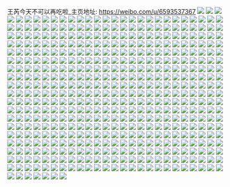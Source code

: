 王芮今天不可以再吃啦_主页地址: https://weibo.com/u/6593537367 
![](https://wx4.sinaimg.cn/mw2000/007cdOgTly1h9eo4fqprpj30u0141jyc.jpg) 
![](https://wx4.sinaimg.cn/mw2000/007cdOgTly1h9eo4fdhf2j30u0141gs9.jpg) 
![](https://wx4.sinaimg.cn/mw2000/007cdOgTly1h9eo4g6pb9j30u0141jy9.jpg) 
![](https://wx4.sinaimg.cn/mw2000/007cdOgTly1h8l5c6vmp2j311p1e9wnx.jpg) 
![](https://wx4.sinaimg.cn/mw2000/007cdOgTly1h8l5c6bcjbj311p1e9495.jpg) 
![](https://wx4.sinaimg.cn/mw2000/007cdOgTly1h8d2y4ibhcj327o27n1kx.jpg) 
![](https://wx4.sinaimg.cn/mw2000/007cdOgTly1h7r3wmhq78j31o0280b29.jpg) 
![](https://wx4.sinaimg.cn/mw2000/007cdOgTly1h7fha4ah91j30u01400yx.jpg) 
![](https://wx4.sinaimg.cn/mw2000/007cdOgTly1h7c6ba9z2lj30u014077e.jpg) 
![](https://wx4.sinaimg.cn/mw2000/007cdOgTly1h7br1sdf7yj30jw0jwgn2.jpg) 
![](https://wx4.sinaimg.cn/mw2000/007cdOgTly1h6y9pk1fojj31s02dcqup.jpg) 
![](https://wx4.sinaimg.cn/mw2000/007cdOgTly1h6y9prao5nj32bc334u0x.jpg) 
![](https://wx4.sinaimg.cn/mw2000/007cdOgTly1h6j0j4c2l7j30u013zdli.jpg) 
![](https://wx4.sinaimg.cn/mw2000/007cdOgTly1h6j0j4mqmzj30u013zq8q.jpg) 
![](https://wx4.sinaimg.cn/mw2000/007cdOgTly1h6gvikej30j32bc334juv.jpg) 
![](https://wx4.sinaimg.cn/mw2000/007cdOgTly1h6fmnx484bj30u00u0dk3.jpg) 
![](https://wx4.sinaimg.cn/mw2000/007cdOgTly1h6bkdcvr5ej30qo0nk3z1.jpg) 
![](https://wx4.sinaimg.cn/mw2000/007cdOgTly1h67mxqz143j30u0140tng.jpg) 
![](https://wx4.sinaimg.cn/mw2000/007cdOgTly1h5uv8uf5agj30u0140gpo.jpg) 
![](https://wx4.sinaimg.cn/mw2000/007cdOgTly1h5qd65urx2j30u0140106.jpg) 
![](https://wx4.sinaimg.cn/mw2000/007cdOgTly1h5hqzpefv5j30u0140wkj.jpg) 
![](https://wx4.sinaimg.cn/mw2000/007cdOgTly1h5hqzq9jhej31400u0gp1.jpg) 
![](https://wx4.sinaimg.cn/mw2000/007cdOgTly1h5fb93gm76j30u014atgp.jpg) 
![](https://wx4.sinaimg.cn/mw2000/007cdOgTly1h5f8yt4nooj30u0140dji.jpg) 
![](https://wx4.sinaimg.cn/mw2000/007cdOgTly1h5d9v6apmcj30u01eqwka.jpg) 
![](https://wx4.sinaimg.cn/mw2000/007cdOgTly1h5d9v0uyu0j30u0140af3.jpg) 
![](https://wx4.sinaimg.cn/mw2000/007cdOgTly1h5d9v2lb4zj30u0140q7h.jpg) 
![](https://wx4.sinaimg.cn/mw2000/007cdOgTly1h56lh5z87kj30u01i4qmr.jpg) 
![](https://wx4.sinaimg.cn/mw2000/007cdOgTly1h56lhzoycxj31400u0k7b.jpg) 
![](https://wx4.sinaimg.cn/mw2000/007cdOgTly1h56lhtnk8mj30u0140n72.jpg) 
![](https://wx4.sinaimg.cn/mw2000/007cdOgTly1h56lhvz4obj30u0140gv1.jpg) 
![](https://wx4.sinaimg.cn/mw2000/007cdOgTly1h56lhqe9t4j30u01imngy.jpg) 
![](https://wx4.sinaimg.cn/mw2000/007cdOgTly1h56li0r9zkj31400u0aj5.jpg) 
![](https://wx4.sinaimg.cn/mw2000/007cdOgTly1h56li1nnpzj30u014046v.jpg) 
![](https://wx4.sinaimg.cn/mw2000/007cdOgTly1h56li4si7gj30u0140gw2.jpg) 
![](https://wx4.sinaimg.cn/mw2000/007cdOgTly1h56li3vc72j31400u0n7i.jpg) 
![](https://wx4.sinaimg.cn/mw2000/007cdOgTly1h56li2rd9dj30u0140tg9.jpg) 
![](https://wx4.sinaimg.cn/mw2000/007cdOgTly1h56li5ih11j31400u0h02.jpg) 
![](https://wx4.sinaimg.cn/mw2000/007cdOgTly1h56li6prznj31400u014i.jpg) 
![](https://wx4.sinaimg.cn/mw2000/007cdOgTly1h56li7jm39j31400u0k1f.jpg) 
![](https://wx4.sinaimg.cn/mw2000/007cdOgTly1h56li8aa7yj31400u0133.jpg) 
![](https://wx4.sinaimg.cn/mw2000/007cdOgTly1h56li8u2owj31400u0tek.jpg) 
![](https://wx4.sinaimg.cn/mw2000/007cdOgTly1h53pf0zwaaj30u014043u.jpg) 
![](https://wx4.sinaimg.cn/mw2000/007cdOgTly1h53pf2butnj30u01407cb.jpg) 
![](https://wx4.sinaimg.cn/mw2000/007cdOgTly1h50od8zrh2j30u01hc7dx.jpg) 
![](https://wx4.sinaimg.cn/mw2000/007cdOgTly1h4y0094ilsj30u013zwh4.jpg) 
![](https://wx4.sinaimg.cn/mw2000/007cdOgTly1h4txy6liwjj30u0190q7e.jpg) 
![](https://wx4.sinaimg.cn/mw2000/007cdOgTly1h4r66ba5o0j30u0140415.jpg) 
![](https://wx4.sinaimg.cn/mw2000/007cdOgTly1h4qc6urbzcj30u0141ada.jpg) 
![](https://wx4.sinaimg.cn/mw2000/007cdOgTly1h4h7et6qrgj30j60ibdi1.jpg) 
![](https://wx4.sinaimg.cn/mw2000/007cdOgTly1h46bx1hq4cj31400u07by.jpg) 
![](https://wx4.sinaimg.cn/mw2000/007cdOgTly1h40qyd7xxwj30u013etyw.jpg) 
![](https://wx4.sinaimg.cn/mw2000/007cdOgTly1h3szpiw9prj30u0140ds3.jpg) 
![](https://wx4.sinaimg.cn/mw2000/007cdOgTly1h3szpkzev6j30rs0xd43g.jpg) 
![](https://wx4.sinaimg.cn/mw2000/007cdOgTly1h3szpki5u5j30u0140dre.jpg) 
![](https://wx4.sinaimg.cn/mw2000/007cdOgTly1h3saxh77m3j30u01t019r.jpg) 
![](https://wx4.sinaimg.cn/mw2000/007cdOgTly1h3qjubfs9mj30u0140afo.jpg) 
![](https://wx4.sinaimg.cn/mw2000/007cdOgTly1h3kzb65zk9j30tz140gty.jpg) 
![](https://wx4.sinaimg.cn/mw2000/007cdOgTly1h3kzb6gdmgj30u0140437.jpg) 
![](https://wx4.sinaimg.cn/mw2000/007cdOgTly1h3jhah8elfj30u0140wly.jpg) 
![](https://wx4.sinaimg.cn/mw2000/007cdOgTly1h3jhdhhsjaj30u0140dmm.jpg) 
![](https://wx4.sinaimg.cn/mw2000/007cdOgTly1h3iha6cfwzj32bc334qv6.jpg) 
![](https://wx4.sinaimg.cn/mw2000/007cdOgTly1h3iha7mgt0j32bc334hdu.jpg) 
![](https://wx4.sinaimg.cn/mw2000/007cdOgTly1h3g1gz7srgj30u00u012w.jpg) 
![](https://wx4.sinaimg.cn/mw2000/007cdOgTly1h3dmzq3drlj30u0140wht.jpg) 
![](https://wx4.sinaimg.cn/mw2000/007cdOgTly1h3852qmdd7j31s02dckjm.jpg) 
![](https://wx4.sinaimg.cn/mw2000/007cdOgTly1h3852uqe1wj31xu2dcnpg.jpg) 
![](https://wx4.sinaimg.cn/mw2000/007cdOgTly1h36utbwi2zj30ov266apn.jpg) 
![](https://wx4.sinaimg.cn/mw2000/007cdOgTly1h2z3cgkq6lj30pt0h1tb9.jpg) 
![](https://wx4.sinaimg.cn/mw2000/007cdOgTly1h2t07rh7dcj31400u0wos.jpg) 
![](https://wx4.sinaimg.cn/mw2000/007cdOgTly1h2p8khe5qqj30u00umdjp.jpg) 
![](https://wx4.sinaimg.cn/mw2000/007cdOgTly1h2ncany13qj30u0140jz6.jpg) 
![](https://wx4.sinaimg.cn/mw2000/007cdOgTly1h2kwa661dbj33342bchdu.jpg) 
![](https://wx4.sinaimg.cn/mw2000/007cdOgTly1h2jpjh14vvj30u0140td9.jpg) 
![](https://wx4.sinaimg.cn/mw2000/007cdOgTly1h2i1xt7g4mj30u0140n1v.jpg) 
![](https://wx4.sinaimg.cn/mw2000/007cdOgTly1h2erws2ofqj30px0c6dhh.jpg) 
![](https://wx4.sinaimg.cn/mw2000/007cdOgTly1h2cw0g5zqoj30u0140ae7.jpg) 
![](https://wx4.sinaimg.cn/mw2000/007cdOgTly1h2cw0hfxb9j32bc334npd.jpg) 
![](https://wx4.sinaimg.cn/mw2000/007cdOgTly1h2b3h4t35wj30u014048j.jpg) 
![](https://wx4.sinaimg.cn/mw2000/007cdOgTly1h2ahn6p2jcj31hc1z4e81.jpg) 
![](https://wx4.sinaimg.cn/mw2000/007cdOgTly1h2ahn75i31j30u0140dkw.jpg) 
![](https://wx4.sinaimg.cn/mw2000/007cdOgTly1h2ahnlzifcj30u014043q.jpg) 
![](https://wx4.sinaimg.cn/mw2000/007cdOgTly1h296zc8va9j32bc3341ky.jpg) 
![](https://wx4.sinaimg.cn/mw2000/007cdOgTly1h289wjz2zuj30u013zahv.jpg) 
![](https://wx4.sinaimg.cn/mw2000/007cdOgTly1h236t35f21j30u0140jys.jpg) 
![](https://wx4.sinaimg.cn/mw2000/007cdOgTly1h236t3mr6jj30u0140dna.jpg) 
![](https://wx4.sinaimg.cn/mw2000/007cdOgTly1h218lvih5fj30u0140784.jpg) 
![](https://wx4.sinaimg.cn/mw2000/007cdOgTly1h1z1znmfkpj316o1kw7wh.jpg) 
![](https://wx4.sinaimg.cn/mw2000/007cdOgTly1h1yvhqeurcj31400u0tdx.jpg) 
![](https://wx4.sinaimg.cn/mw2000/007cdOgTly1h1yvhrbok7j31400u0wj5.jpg) 
![](https://wx4.sinaimg.cn/mw2000/007cdOgTly1h1wtd3lqfwj30rk0s1wrg.jpg) 
![](https://wx4.sinaimg.cn/mw2000/007cdOgTly1h1wks7i7ytj33342bce83.jpg) 
![](https://wx4.sinaimg.cn/mw2000/007cdOgTly1h1ve9oz6fxj30u01hadmy.jpg) 
![](https://wx4.sinaimg.cn/mw2000/007cdOgTly1h1u97uu3asj30u01t0k0i.jpg) 
![](https://wx4.sinaimg.cn/mw2000/007cdOgTly1h1u97uf3lbj30u01t0wnz.jpg) 
![](https://wx4.sinaimg.cn/mw2000/007cdOgTly1h1qihln5sdj30u01dbq5z.jpg) 
![](https://wx4.sinaimg.cn/mw2000/007cdOgTly1h1psizqregj30u0140wi8.jpg) 
![](https://wx4.sinaimg.cn/mw2000/007cdOgTly1h1dkuzgr3sj30u0140mzg.jpg) 
![](https://wx4.sinaimg.cn/mw2000/007cdOgTly1h1ag7vajmvj31430u0dmw.jpg) 
![](https://wx4.sinaimg.cn/mw2000/007cdOgTly1h18xdusy42j31400u0wjd.jpg) 
![](https://wx4.sinaimg.cn/mw2000/007cdOgTly1h18xdzptkjj30u0140gsg.jpg) 
![](https://wx4.sinaimg.cn/mw2000/007cdOgTly1h181cut1iuj30u0140779.jpg) 
![](https://wx4.sinaimg.cn/mw2000/007cdOgTly1h15wqdhuryj30u0140dpi.jpg) 
![](https://wx4.sinaimg.cn/mw2000/007cdOgTly1h15wqisa47j30u0140aks.jpg) 
![](https://wx4.sinaimg.cn/mw2000/007cdOgTly1h0v296trjdj30u0140gr4.jpg) 
![](https://wx4.sinaimg.cn/mw2000/007cdOgTly1h0rl45cfynj30u0140n53.jpg) 
![](https://wx4.sinaimg.cn/mw2000/007cdOgTly1h0rl56zx2qj30u0140jyr.jpg) 
![](https://wx4.sinaimg.cn/mw2000/007cdOgTly1h0prxppv8ij32bc334e82.jpg) 
![](https://wx4.sinaimg.cn/mw2000/007cdOgTly1h0opbgxfb4j33342bcb2a.jpg) 
![](https://wx4.sinaimg.cn/mw2000/007cdOgTly1h0opced4lmj30u0140dk9.jpg) 
![](https://wx4.sinaimg.cn/mw2000/007cdOgTly1h0nrmowz9ej32bc3347wj.jpg) 
![](https://wx4.sinaimg.cn/mw2000/007cdOgTly1h0nrmrhjhxj33342bc4qr.jpg) 
![](https://wx4.sinaimg.cn/mw2000/007cdOgTly1h0ndw35we0j30u0140gqr.jpg) 
![](https://wx4.sinaimg.cn/mw2000/007cdOgTly1h0kni4ntx9j30u0140q55.jpg) 
![](https://wx4.sinaimg.cn/mw2000/007cdOgTly1h0k9xqd939j30u00u0dgi.jpg) 
![](https://wx4.sinaimg.cn/mw2000/007cdOgTly1h0k9xqyl2hj30u00u0t9d.jpg) 
![](https://wx4.sinaimg.cn/mw2000/007cdOgTly1h0k9xr7kl3j30u00u0dge.jpg) 
![](https://wx4.sinaimg.cn/mw2000/007cdOgTly1h0k5bmie9jj30u01t0tfb.jpg) 
![](https://wx4.sinaimg.cn/mw2000/007cdOgTly1h0izfj5thjj31hc1z44qp.jpg) 
![](https://wx4.sinaimg.cn/mw2000/007cdOgTly1h0izflerc0j31hc1z41kx.jpg) 
![](https://wx4.sinaimg.cn/mw2000/007cdOgTly1h0izfoooylj32bc3344qs.jpg) 
![](https://wx4.sinaimg.cn/mw2000/007cdOgTly1h0gp2ogmrtj30j60j6gnu.jpg) 
![](https://wx4.sinaimg.cn/mw2000/007cdOgTly1h0745127r9j31400u0dk0.jpg) 
![](https://wx4.sinaimg.cn/mw2000/007cdOgTly1h05a5n2gqbj30rs0j075x.jpg) 
![](https://wx4.sinaimg.cn/mw2000/007cdOgTly1h00zwtqutrj30u01t0n58.jpg) 
![](https://wx4.sinaimg.cn/mw2000/007cdOgTly1gzzv4gjai8j30u01t0x0p.jpg) 
![](https://wx4.sinaimg.cn/mw2000/007cdOgTly1gzz8qw8z92j32bc334hdv.jpg) 
![](https://wx4.sinaimg.cn/mw2000/007cdOgTly1gzxiu0l1xnj32bc0maq8i.jpg) 
![](https://wx4.sinaimg.cn/mw2000/007cdOgTly1gzr590me01j30u00t476v.jpg) 
![](https://wx4.sinaimg.cn/mw2000/007cdOgTly1gzr590x8p4j30td0tdac2.jpg) 
![](https://wx4.sinaimg.cn/mw2000/007cdOgTly1gzpg0b3kjtj30u013yjuk.jpg) 
![](https://wx4.sinaimg.cn/mw2000/007cdOgTly1gzoshoqv0oj31400u0jvy.jpg) 
![](https://wx4.sinaimg.cn/mw2000/007cdOgTly1gzoshpcreej31400u0456.jpg) 
![](https://wx4.sinaimg.cn/mw2000/007cdOgTly1gzoa0sf89jj30u0140dq6.jpg) 
![](https://wx4.sinaimg.cn/mw2000/007cdOgTly1gznobi956sj32bc334npe.jpg) 
![](https://wx4.sinaimg.cn/mw2000/007cdOgTly1gzmp8fi594j30gc0gcq44.jpg) 
![](https://wx4.sinaimg.cn/mw2000/007cdOgTly1gzj255po76j30u0140whs.jpg) 
![](https://wx4.sinaimg.cn/mw2000/007cdOgTly1gzj2563ox8j30u0140q62.jpg) 
![](https://wx4.sinaimg.cn/mw2000/007cdOgTly1gzj2573r9gj32bc334kjm.jpg) 
![](https://wx4.sinaimg.cn/mw2000/007cdOgTly1gzj25869n8j32bc334kjm.jpg) 
![](https://wx4.sinaimg.cn/mw2000/007cdOgTly1gzcut10j04j30u0140ade.jpg) 
![](https://wx4.sinaimg.cn/mw2000/007cdOgTly1gyz6nv98edj30u00u0grn.jpg) 
![](https://wx4.sinaimg.cn/mw2000/007cdOgTly1gyupbdvzrrj30u0140q5w.jpg) 
![](https://wx4.sinaimg.cn/mw2000/007cdOgTly1gyupbeio89j30u0140q6b.jpg) 
![](https://wx4.sinaimg.cn/mw2000/007cdOgTly1gyupbf0m4ej30u0140goi.jpg) 
![](https://wx4.sinaimg.cn/mw2000/007cdOgTly1gytowl013ej30u00u0mxj.jpg) 
![](https://wx4.sinaimg.cn/mw2000/007cdOgTly1gyskn1nah1j30u0140dr4.jpg) 
![](https://wx4.sinaimg.cn/mw2000/007cdOgTly1gy9ft6azrlj30u01400yz.jpg) 
![](https://wx4.sinaimg.cn/mw2000/007cdOgTly1gy7n1srq0hj30u0140jxg.jpg) 
![](https://wx4.sinaimg.cn/mw2000/007cdOgTly1gy472ci7g3j30u0140dky.jpg) 
![](https://wx4.sinaimg.cn/mw2000/007cdOgTly1gy472ddr7bj30u01407cw.jpg) 
![](https://wx4.sinaimg.cn/mw2000/007cdOgTly1gxw529owr5j30u04llgxh.jpg) 
![](https://wx4.sinaimg.cn/mw2000/007cdOgTly1gxvsnkej8pj30u0140dkk.jpg) 
![](https://wx4.sinaimg.cn/mw2000/007cdOgTly1gxuxprfuxpj32bc334b2b.jpg) 
![](https://wx4.sinaimg.cn/mw2000/007cdOgTly1gxqiwjm0tyj30dw0dwwgq.jpg) 
![](https://wx4.sinaimg.cn/mw2000/007cdOgTly1gxqiwjtbo7j30dw0dwq36.jpg) 
![](https://wx4.sinaimg.cn/mw2000/007cdOgTly1gxqiwk0hbij30er0dw74g.jpg) 
![](https://wx4.sinaimg.cn/mw2000/007cdOgTly1gxqiwk7hpyj30u00q2tak.jpg) 
![](https://wx4.sinaimg.cn/mw2000/007cdOgTly1gxqiwkip9yj308w08waa2.jpg) 
![](https://wx4.sinaimg.cn/mw2000/007cdOgTly1gxptceik4fj32bc334u0y.jpg) 
![](https://wx4.sinaimg.cn/mw2000/007cdOgTly1gxptcg2ps0j32bc334b2b.jpg) 
![](https://wx4.sinaimg.cn/mw2000/007cdOgTly1gxkcywx9kfj30u0112tc6.jpg) 
![](https://wx4.sinaimg.cn/mw2000/007cdOgTly1gxfk4tgpkkj30b40b4aau.jpg) 
![](https://wx4.sinaimg.cn/mw2000/007cdOgTly1gxfk4tty08j30b40b4t93.jpg) 
![](https://wx4.sinaimg.cn/mw2000/007cdOgTly1gxab9ibahdj32bc3367wh.jpg) 
![](https://wx4.sinaimg.cn/mw2000/007cdOgTly1gx6th1atvmj31vu32o1ky.jpg) 
![](https://wx4.sinaimg.cn/mw2000/007cdOgTly1gwxg42cuxpj30u0140jur.jpg) 
![](https://wx4.sinaimg.cn/mw2000/007cdOgTly1gwurmxlhv8j30u01400vd.jpg) 
![](https://wx4.sinaimg.cn/mw2000/007cdOgTly1gwurmyibruj32bc334hdu.jpg) 
![](https://wx4.sinaimg.cn/mw2000/007cdOgTly1gwstbfi7kuj30u0140789.jpg) 
![](https://wx4.sinaimg.cn/mw2000/007cdOgTly1gwpchtggvvj32bc334qv8.jpg) 
![](https://wx4.sinaimg.cn/mw2000/007cdOgTly1gwobs5on7fj30u0140dio.jpg) 
![](https://wx4.sinaimg.cn/mw2000/007cdOgTly1gwm18qpbz7j32bc1mib29.jpg) 
![](https://wx4.sinaimg.cn/mw2000/007cdOgTly1gwm18sgth0j32bc334npe.jpg) 
![](https://wx4.sinaimg.cn/mw2000/007cdOgTly1gwkman76y8j30u014042p.jpg) 
![](https://wx4.sinaimg.cn/mw2000/007cdOgTly1gwe31bp3zqj30qo0wawhu.jpg) 
![](https://wx4.sinaimg.cn/mw2000/007cdOgTly1gwdg4yzwj0j30u01t0tj8.jpg) 
![](https://wx4.sinaimg.cn/mw2000/007cdOgTly1gwbnby1n5ej30u00xo7ap.jpg) 
![](https://wx4.sinaimg.cn/mw2000/007cdOgTly1gw9z82trlvj30u01zoaer.jpg) 
![](https://wx4.sinaimg.cn/mw2000/007cdOgTly1gw80kfkveej32b42b4b29.jpg) 
![](https://wx4.sinaimg.cn/mw2000/007cdOgTly1gw80kgfl46j32eo2eo4qp.jpg) 
![](https://wx4.sinaimg.cn/mw2000/007cdOgTly1gw5d9p9gfuj30u01400wu.jpg) 
![](https://wx4.sinaimg.cn/mw2000/007cdOgTly1gw5d9qi7t4j32bc334qv6.jpg) 
![](https://wx4.sinaimg.cn/mw2000/007cdOgTly1gvt0vgwngqj30j60j6t8y.jpg) 
![](https://wx4.sinaimg.cn/mw2000/007cdOgTly1gvpo2bhjljj30u00u0q3q.jpg) 
![](https://wx4.sinaimg.cn/mw2000/007cdOgTly1gvpo2boecpj60jg0jgq3p02.jpg) 
![](https://wx4.sinaimg.cn/mw2000/007cdOgTly1gvpo8c978yj60dw0dwwem02.jpg) 
![](https://wx4.sinaimg.cn/mw2000/007cdOgTly1gvpo8ckpnxj60dw0dwdfy02.jpg) 
![](https://wx4.sinaimg.cn/mw2000/007cdOgTly1gvpo8cxla6j60jg0jgq3r02.jpg) 
![](https://wx4.sinaimg.cn/mw2000/007cdOgTly1gvn9fgtbttj61w02iotxg02.jpg) 
![](https://wx4.sinaimg.cn/mw2000/007cdOgTly1gvn9fh8az0j61w02ioqn502.jpg) 
![](https://wx4.sinaimg.cn/mw2000/007cdOgTly1gvn9fhwpf2j61w02iob2902.jpg) 
![](https://wx4.sinaimg.cn/mw2000/007cdOgTly1gvm35vnsyxj60u01t0q9e02.jpg) 
![](https://wx4.sinaimg.cn/mw2000/007cdOgTly1gvhm5711iyj33342bce82.jpg) 
![](https://wx4.sinaimg.cn/mw2000/007cdOgTly1gvhm58i9nwj63342bcx6r02.jpg) 
![](https://wx4.sinaimg.cn/mw2000/007cdOgTly1gvf4cysafnj60u0140q8702.jpg) 
![](https://wx4.sinaimg.cn/mw2000/007cdOgTly1gvf4cz30ijj60u0140gqf02.jpg) 
![](https://wx4.sinaimg.cn/mw2000/007cdOgTly1gvf4czawllj30u0140jw8.jpg) 
![](https://wx4.sinaimg.cn/mw2000/007cdOgTly1gvadyblnwdj62bc334e8202.jpg) 
![](https://wx4.sinaimg.cn/mw2000/007cdOgTly1gv7429mcbuj30u0140jtu.jpg) 
![](https://wx4.sinaimg.cn/mw2000/007cdOgTly1gv742adqw4j30u0140q5x.jpg) 
![](https://wx4.sinaimg.cn/mw2000/007cdOgTly1gv5no47vndj62bc334b2b02.jpg) 
![](https://wx4.sinaimg.cn/mw2000/007cdOgTly1gv5no64t8pj62bc334u0z02.jpg) 
![](https://wx4.sinaimg.cn/mw2000/007cdOgTly1gv4w3209lkj61400u0jt602.jpg) 
![](https://wx4.sinaimg.cn/mw2000/007cdOgTly1gv26pgff0aj60u0140ah002.jpg) 
![](https://wx4.sinaimg.cn/mw2000/007cdOgTly1guzl1vgerxj61400u0wnm02.jpg) 
![](https://wx4.sinaimg.cn/mw2000/007cdOgTly1gut846vtoqj62bc334x6q02.jpg) 
![](https://wx4.sinaimg.cn/mw2000/007cdOgTly1guppatovcbj30u01t0jxd.jpg) 
![](https://wx4.sinaimg.cn/mw2000/007cdOgTly1guni6a44c7j30u01400vz.jpg) 
![](https://wx4.sinaimg.cn/mw2000/007cdOgTly1guni6ahtewj30u01400w2.jpg) 
![](https://wx4.sinaimg.cn/mw2000/007cdOgTly1guni6auvvgj60u0140tcs02.jpg) 
![](https://wx4.sinaimg.cn/mw2000/007cdOgTly1gul0znju5oj63s051ckjo02.jpg) 
![](https://wx4.sinaimg.cn/mw2000/007cdOgTly1gul0zpi1blj63s051cb2c02.jpg) 
![](https://wx4.sinaimg.cn/mw2000/007cdOgTly1gul0zrpgo7j63s051ce8402.jpg) 
![](https://wx4.sinaimg.cn/mw2000/007cdOgTly1gul0zuxijyj63s051chdw02.jpg) 
![](https://wx4.sinaimg.cn/mw2000/007cdOgTly1gul10xc306j61400u0gpd02.jpg) 
![](https://wx4.sinaimg.cn/mw2000/007cdOgTly1gul0zvebu4j60j60j640m02.jpg) 
![](https://wx4.sinaimg.cn/mw2000/007cdOgTly1gu9ig3l555j62bc3344qq02.jpg) 
![](https://wx4.sinaimg.cn/mw2000/007cdOgTly1gu0747v7lkj32bc334hdw.jpg) 
![](https://wx4.sinaimg.cn/mw2000/007cdOgTly1gty0gnij6qj32bc334e82.jpg) 
![](https://wx4.sinaimg.cn/mw2000/007cdOgTly1gtx0c7ipxpj30jg0jgaaz.jpg) 
![](https://wx4.sinaimg.cn/mw2000/007cdOgTly1gtiasjp1xwj30u0140gpt.jpg) 
![](https://wx4.sinaimg.cn/mw2000/007cdOgTly1gtbqs6hio7j30u0140grv.jpg) 
![](https://wx4.sinaimg.cn/mw2000/007cdOgTly1gt1q6attr2j30u0140teu.jpg) 
![](https://wx4.sinaimg.cn/mw2000/007cdOgTly1gsz81qmr0yj31rz2dcqq2.jpg) 
![](https://wx4.sinaimg.cn/mw2000/007cdOgTly1gs32bm7gthj32bc334u12.jpg) 
![](https://wx4.sinaimg.cn/mw2000/007cdOgTly1gs329jukoyj33342bcqv6.jpg) 
![](https://wx4.sinaimg.cn/mw2000/007cdOgTly1gpa9bibbodj31hc1z4x6p.jpg) 
![](https://wx4.sinaimg.cn/mw2000/007cdOgTly1gp0hmwuleej32bc3341l0.jpg) 
![](https://wx4.sinaimg.cn/mw2000/007cdOgTly1go8xrg34umj30u0140grr.jpg) 
![](https://wx4.sinaimg.cn/mw2000/007cdOgTly1go8xrkc6lsj30u0140gob.jpg) 
![](https://wx4.sinaimg.cn/mw2000/007cdOgTly1go8xro0o1wj31400u012y.jpg) 
![](https://wx4.sinaimg.cn/mw2000/007cdOgTly1go8xrr49vnj30u01407c3.jpg) 
![](https://wx4.sinaimg.cn/mw2000/007cdOgTly1go8xrsetx4j30u0140tbm.jpg) 
![](https://wx4.sinaimg.cn/mw2000/007cdOgTly1go8xrub81bj30u014079s.jpg) 
![](https://wx4.sinaimg.cn/mw2000/007cdOgTly1go8xrvofc3j30u0140did.jpg) 
![](https://wx4.sinaimg.cn/mw2000/007cdOgTly1go8xrxo839j30u01400x5.jpg) 
![](https://wx4.sinaimg.cn/mw2000/007cdOgTly1go8xrz0rknj30u0140wh9.jpg) 
![](https://wx4.sinaimg.cn/mw2000/007cdOgTly1go8xstf50yj30u00u6wh5.jpg) 
![](https://wx4.sinaimg.cn/mw2000/007cdOgTly1gncteijlxmj30u0140wl1.jpg) 
![](https://wx4.sinaimg.cn/mw2000/007cdOgTly1gmwj19dyvlj30u0140td0.jpg) 
![](https://wx4.sinaimg.cn/mw2000/007cdOgTly1gmvg071bwaj30u0140wg8.jpg) 
![](https://wx4.sinaimg.cn/mw2000/007cdOgTly1gm0e96rpstj316o1kwx6p.jpg) 
![](https://wx4.sinaimg.cn/mw2000/007cdOgTly1gm0e950xzkj30rs0rsdlv.jpg) 
![](https://wx4.sinaimg.cn/mw2000/007cdOgTly1gm0e94a7dcj30m80m8dgu.jpg) 
![](https://wx4.sinaimg.cn/mw2000/007cdOgTly1gm0e942exyj30m80m8jsf.jpg) 
![](https://wx4.sinaimg.cn/mw2000/007cdOgTly1gm0e93trrgj30m80m8wja.jpg) 
![](https://wx4.sinaimg.cn/mw2000/007cdOgTly1gm0e93f4zqj30rs0rsgpv.jpg) 
![](https://wx4.sinaimg.cn/mw2000/007cdOgTly1gm0e935qytj30m80m8jrh.jpg) 
![](https://wx4.sinaimg.cn/mw2000/007cdOgTly1gm0e92w6cmj30rs0rsjuz.jpg) 
![](https://wx4.sinaimg.cn/mw2000/007cdOgTly1gm0e91xjeoj30rs0rsgp9.jpg) 
![](https://wx4.sinaimg.cn/mw2000/007cdOgTly1glzcx8124kj30qo0qotgk.jpg) 
![](https://wx4.sinaimg.cn/mw2000/007cdOgTly1gly74zapl6j30fo0fo3z6.jpg) 
![](https://wx4.sinaimg.cn/mw2000/007cdOgTly1gl3ekysxjvj30e80e875w.jpg) 
![](https://wx4.sinaimg.cn/mw2000/007cdOgTly1gkkgxg8npuj30u00u0qb5.jpg) 
![](https://wx4.sinaimg.cn/mw2000/007cdOgTly1gkfhkddmsfj31400u0gpw.jpg) 
![](https://wx4.sinaimg.cn/mw2000/007cdOgTly1gkanuf74joj30u0140q8h.jpg) 
![](https://wx4.sinaimg.cn/mw2000/007cdOgTly1gkanuftu6nj30u01400yj.jpg) 
![](https://wx4.sinaimg.cn/mw2000/007cdOgTly1gkany2r56jj30u0140jwl.jpg) 
![](https://wx4.sinaimg.cn/mw2000/007cdOgTly1gjvsqgduu5j316o1kwx6p.jpg) 
![](https://wx4.sinaimg.cn/mw2000/007cdOgTly1giu0syk6s1j30u00v2qip.jpg) 
![](https://wx4.sinaimg.cn/mw2000/007cdOgTly1gipd1p4uilj30u0140tc4.jpg) 
![](https://wx4.sinaimg.cn/mw2000/007cdOgTly1giopejtdlcj315o7cx1l1.jpg) 
![](https://wx4.sinaimg.cn/mw2000/007cdOgTly1giopehafwbj31hc1z4u0y.jpg) 
![](https://wx4.sinaimg.cn/mw2000/007cdOgTly1giopelf8tfj33342bc1l0.jpg) 
![](https://wx4.sinaimg.cn/mw2000/007cdOgTly1gikjmv0c2aj30ln0380tj.jpg) 
![](https://wx4.sinaimg.cn/mw2000/007cdOgTly1gij5xto4laj30j60agabi.jpg) 
![](https://wx4.sinaimg.cn/mw2000/007cdOgTly1gij5xty6yyj30j60afta7.jpg) 
![](https://wx4.sinaimg.cn/mw2000/007cdOgTly1gigx761m2zj30u0140gtz.jpg) 
![](https://wx4.sinaimg.cn/mw2000/007cdOgTly1gigx6gsfspj31405mhx6u.jpg) 
![](https://wx4.sinaimg.cn/mw2000/007cdOgTly1gigx6jnrhyj314050x7wl.jpg) 
![](https://wx4.sinaimg.cn/mw2000/007cdOgTly1gigx6ocbx4j31404zde87.jpg) 
![](https://wx4.sinaimg.cn/mw2000/007cdOgTly1gigx6razgwj315o7cx1l1.jpg) 
![](https://wx4.sinaimg.cn/mw2000/007cdOgTly1gigx75b41vj315o6p6e87.jpg) 
![](https://wx4.sinaimg.cn/mw2000/007cdOgTly1gigx6zymu5j315o6wxnpi.jpg) 
![](https://wx4.sinaimg.cn/mw2000/007cdOgTly1gigx6v6h6vj315o60u1l1.jpg) 
![](https://wx4.sinaimg.cn/mw2000/007cdOgTly1gigx769x1wj31400u0wh1.jpg) 
![](https://wx4.sinaimg.cn/mw2000/007cdOgTly1gigx84iq14j31hc1z41kz.jpg) 
![](https://wx4.sinaimg.cn/mw2000/007cdOgTly1gigx82xmydj33342bchdu.jpg) 
![](https://wx4.sinaimg.cn/mw2000/007cdOgTly1gigx86x3wbj31hc1z4u0y.jpg) 
![](https://wx4.sinaimg.cn/mw2000/007cdOgTly1gig7sorq5bj30u01407f0.jpg) 
![](https://wx4.sinaimg.cn/mw2000/007cdOgTly1gicgea7bkgj30sg0sgn8d.jpg) 
![](https://wx4.sinaimg.cn/mw2000/007cdOgTly1giaxekfcm8j32bc334qv6.jpg) 
![](https://wx4.sinaimg.cn/mw2000/007cdOgTly1gia8v6xzv1j31hc1z5npd.jpg) 
![](https://wx4.sinaimg.cn/mw2000/007cdOgTly1gi988dcomsj30j60j6q3q.jpg) 
![](https://wx4.sinaimg.cn/mw2000/007cdOgTly1gi8zbbrj1oj31dt291qv6.jpg) 
![](https://wx4.sinaimg.cn/mw2000/007cdOgTly1gi8zbci2lhj32bc3344qp.jpg) 
![](https://wx4.sinaimg.cn/mw2000/007cdOgTly1gi8zblmhenj33342bchdu.jpg) 
![](https://wx4.sinaimg.cn/mw2000/007cdOgTly1gi8zbgnekuj32bc3364qr.jpg) 
![](https://wx4.sinaimg.cn/mw2000/007cdOgTly1gi8zbkc8nsj31hc1z5npd.jpg) 
![](https://wx4.sinaimg.cn/mw2000/007cdOgTly1gi8zbhzgp2j32bc334npe.jpg) 
![](https://wx4.sinaimg.cn/mw2000/007cdOgTly1gi8zbeaa7qj31hc1z54qq.jpg) 
![](https://wx4.sinaimg.cn/mw2000/007cdOgTly1gi8zbjfg9lj33342bcx6q.jpg) 
![](https://wx4.sinaimg.cn/mw2000/007cdOgTly1gi8zbm5nt0j30jg0jgdm6.jpg) 
![](https://wx4.sinaimg.cn/mw2000/007cdOgTly1gi4hnccoprj30u01t07fw.jpg) 
![](https://wx4.sinaimg.cn/mw2000/007cdOgTly1gi2qrlynr0j30u0140di8.jpg) 
![](https://wx4.sinaimg.cn/mw2000/007cdOgTly1ghxkhak1fqj30g40g47d3.jpg) 
![](https://wx4.sinaimg.cn/mw2000/007cdOgTly1ghwhw9dl1xj30hs0hs0ts.jpg) 
![](https://wx4.sinaimg.cn/mw2000/007cdOgTly1ghrrd1n7ioj30u01t079h.jpg) 
![](https://wx4.sinaimg.cn/mw2000/007cdOgTly1ghp16wocamj30j60j4gr3.jpg) 
![](https://wx4.sinaimg.cn/mw2000/007cdOgTly1ghlwtk0qdbj30u0140jui.jpg) 
![](https://wx4.sinaimg.cn/mw2000/007cdOgTly1ghlwtl2hm7j30u0140ae9.jpg) 
![](https://wx4.sinaimg.cn/mw2000/007cdOgTly1ghlwtohijhj30u01404bj.jpg) 
![](https://wx4.sinaimg.cn/mw2000/007cdOgTly1ghjp8sxpxjj30u00u0go4.jpg) 
![](https://wx4.sinaimg.cn/mw2000/007cdOgTly1ghdxkzblv2j30tm0u00tc.jpg) 
![](https://wx4.sinaimg.cn/mw2000/007cdOgTly1ghdxkzwaclj30tm0tgwf9.jpg) 
![](https://wx4.sinaimg.cn/mw2000/007cdOgTly1ghdxl094p0j30u00tu74y.jpg) 
![](https://wx4.sinaimg.cn/mw2000/007cdOgTly1ghdxl0kk75j30ku0kmaac.jpg) 
![](https://wx4.sinaimg.cn/mw2000/007cdOgTly1ghdxl10o42j30ku0kqglr.jpg) 
![](https://wx4.sinaimg.cn/mw2000/007cdOgTly1ghdxl18z5pj30ku0kwq37.jpg) 
![](https://wx4.sinaimg.cn/mw2000/007cdOgTly1ghafjormfnj33342bcqv5.jpg) 
![](https://wx4.sinaimg.cn/mw2000/007cdOgTly1ghafjsagsnj33342bc4qq.jpg) 
![](https://wx4.sinaimg.cn/mw2000/007cdOgTly1ggyqszi6ryj30qo0qomya.jpg) 
![](https://wx4.sinaimg.cn/mw2000/007cdOgTly1ggwieo0zxhj30dw0dwjwn.jpg) 
![](https://wx4.sinaimg.cn/mw2000/007cdOgTly1ggs3dgzwuaj30hs0hs757.jpg) 
![](https://wx4.sinaimg.cn/mw2000/007cdOgTly1ggkqfhfhawj30at0alq44.jpg) 
![](https://wx4.sinaimg.cn/mw2000/007cdOgTly1ggioukvv6jj30u01t04eo.jpg) 
![](https://wx4.sinaimg.cn/mw2000/007cdOgTly1gg7xvza7u5j30u0140gp1.jpg) 
![](https://wx4.sinaimg.cn/mw2000/007cdOgTly1gg7xvzwbvnj30u0140gov.jpg) 
![](https://wx4.sinaimg.cn/mw2000/007cdOgTly1gg74rwy4prj30u00u012r.jpg) 
![](https://wx4.sinaimg.cn/mw2000/007cdOgTly1gg0uy0htn2j30u01t0dz8.jpg) 
![](https://wx4.sinaimg.cn/mw2000/007cdOgTly1gfz5mnys5ij30u01t047j.jpg) 
![](https://wx4.sinaimg.cn/mw2000/007cdOgTly1gfxwp3j234j302t02ogli.jpg) 
![](https://wx4.sinaimg.cn/mw2000/007cdOgTly1gfwosq7rexj30u00gwab1.jpg) 
![](https://wx4.sinaimg.cn/mw2000/007cdOgTly1gfau2jgcyxj30u00tenk0.jpg) 
![](https://wx4.sinaimg.cn/mw2000/007cdOgTly1gfau2l1da7j30u00soqh0.jpg) 
![](https://wx4.sinaimg.cn/mw2000/007cdOgTly1gfau2ma7otj30ty0u6qg1.jpg) 
![](https://wx4.sinaimg.cn/mw2000/007cdOgTly1gfau2n7i8xj30u00tkqbk.jpg) 
![](https://wx4.sinaimg.cn/mw2000/007cdOgTly1gfau2oviwxj30u00u01a6.jpg) 
![](https://wx4.sinaimg.cn/mw2000/007cdOgTly1gfau2qf32yj30u00u0h1j.jpg) 
![](https://wx4.sinaimg.cn/mw2000/007cdOgTly1gf6u7y256bj30j60l1n0a.jpg) 
![](https://wx4.sinaimg.cn/mw2000/007cdOgTly1gf63cjxo2mj30u00u0adw.jpg) 
![](https://wx4.sinaimg.cn/mw2000/007cdOgTly1gf0gfa31igj306m06mdfq.jpg) 
![](https://wx4.sinaimg.cn/mw2000/007cdOgTly1gf0gfaaq5vj306m06ma9x.jpg) 
![](https://wx4.sinaimg.cn/mw2000/007cdOgTly1gf0gfaj957j306m06m3yh.jpg) 
![](https://wx4.sinaimg.cn/mw2000/007cdOgTly1gf0gfasrsqj306m06mjrb.jpg) 
![](https://wx4.sinaimg.cn/mw2000/007cdOgTly1gf0gfb7hc5j306m06mjre.jpg) 
![](https://wx4.sinaimg.cn/mw2000/007cdOgTly1gf0gfblsq8j306m06mweg.jpg) 
![](https://wx4.sinaimg.cn/mw2000/007cdOgTly1gf0gfbyi92j306m06mt8n.jpg) 
![](https://wx4.sinaimg.cn/mw2000/007cdOgTly1gf0gfc6nxkj306m06mq2x.jpg) 
![](https://wx4.sinaimg.cn/mw2000/007cdOgTly1gf0gfcext6j306m06mdfr.jpg) 
![](https://wx4.sinaimg.cn/mw2000/007cdOgTly1gezeex4tbaj30u00u0796.jpg) 
![](https://wx4.sinaimg.cn/mw2000/007cdOgTly1gevpvv30epj306i043dfs.jpg) 
![](https://wx4.sinaimg.cn/mw2000/007cdOgTly1geuku8ewf0j31hc1z4u0y.jpg) 
![](https://wx4.sinaimg.cn/mw2000/007cdOgTly1gemm0w2x2aj30jg0jgdgz.jpg) 
![](https://wx4.sinaimg.cn/mw2000/007cdOgTly1gehxpzoz8kj30u20gwae6.jpg) 
![](https://wx4.sinaimg.cn/mw2000/007cdOgTly1gegaivj3g0g308c08c75t.jpg) 
![](https://wx4.sinaimg.cn/mw2000/007cdOgTly1ge8r4t5ax4j30jg0jgwfe.jpg) 
![](https://wx4.sinaimg.cn/mw2000/007cdOgTly1ge7gyetzcxj30jg0jgt9p.jpg) 
![](https://wx4.sinaimg.cn/mw2000/007cdOgTly1ge41zyvy0kj30u01420xs.jpg) 
![](https://wx4.sinaimg.cn/mw2000/007cdOgTly1ge3d9yirstj30jg0jg75u.jpg) 
![](https://wx4.sinaimg.cn/mw2000/007cdOgTly1ge1hv6c9b8j30m1098q6h.jpg) 
![](https://wx4.sinaimg.cn/mw2000/007cdOgTly1ge1hv6uoilj30lm0c2ta2.jpg) 
![](https://wx4.sinaimg.cn/mw2000/007cdOgTly1ge0gphoqz6j31400u03zu.jpg) 
![](https://wx4.sinaimg.cn/mw2000/007cdOgTly1ge0gpi7wj6j31400u0gmk.jpg) 
![](https://wx4.sinaimg.cn/mw2000/007cdOgTly1gdzfhmfw6zj30jg0jggqi.jpg) 
![](https://wx4.sinaimg.cn/mw2000/007cdOgTly1gdzfhmveolj30jg0jg79e.jpg) 
![](https://wx4.sinaimg.cn/mw2000/007cdOgTly1gdzfhn88i3j30jg0jg43f.jpg) 
![](https://wx4.sinaimg.cn/mw2000/007cdOgTly1gdzfhnt97nj30jg0jgdlm.jpg) 
![](https://wx4.sinaimg.cn/mw2000/007cdOgTly1gdzfhog292j30jg0jgwlf.jpg) 
![](https://wx4.sinaimg.cn/mw2000/007cdOgTly1gdzfhp1wg0j30jg0jgdlf.jpg) 
![](https://wx4.sinaimg.cn/mw2000/007cdOgTly1gdzfhq0lkrj30jg0jg12j.jpg) 
![](https://wx4.sinaimg.cn/mw2000/007cdOgTly1gdzfhqjo29j30jg0jgguv.jpg) 
![](https://wx4.sinaimg.cn/mw2000/007cdOgTly1gdzfhrhdjtj30jg0jgtfz.jpg) 
![](https://wx4.sinaimg.cn/mw2000/007cdOgTly1gdzfhryio5j30jg0jgwms.jpg) 
![](https://wx4.sinaimg.cn/mw2000/007cdOgTly1gdzfhskle5j30jg0jg7bp.jpg) 
![](https://wx4.sinaimg.cn/mw2000/007cdOgTly1gdzfht6sytj30jg0jgagb.jpg) 
![](https://wx4.sinaimg.cn/mw2000/007cdOgTly1gdzfhtm2e5j30jg0jgjw1.jpg) 
![](https://wx4.sinaimg.cn/mw2000/007cdOgTly1gdzfhugoboj30jg0jg0xs.jpg) 
![](https://wx4.sinaimg.cn/mw2000/007cdOgTly1gdzfhv1uusj30jg0jg435.jpg) 
![](https://wx4.sinaimg.cn/mw2000/007cdOgTly1gdvxzxfts0j30hs0hs0t5.jpg) 
![](https://wx4.sinaimg.cn/mw2000/007cdOgTly1gdvcjpru17j30qo0qowgb.jpg) 
![](https://wx4.sinaimg.cn/mw2000/007cdOgTly1gdvcjqetdgj30qo0qojtc.jpg) 
![](https://wx4.sinaimg.cn/mw2000/007cdOgTly1gdpkb52a8zj30hs0hs75i.jpg) 
![](https://wx4.sinaimg.cn/mw2000/007cdOgTly1gdog5azf4yj30u00tswgk.jpg) 
![](https://wx4.sinaimg.cn/mw2000/007cdOgTly1gdog5bq5lwj30qo0qojw5.jpg) 
![](https://wx4.sinaimg.cn/mw2000/007cdOgTly1gdog5cj1plj30u00u0aex.jpg) 
![](https://wx4.sinaimg.cn/mw2000/007cdOgTly1gdmo3akq1jj306g06cmx2.jpg) 
![](https://wx4.sinaimg.cn/mw2000/007cdOgTly1gdmo39u0fsj306i06iq2u.jpg) 
![](https://wx4.sinaimg.cn/mw2000/007cdOgTly1gdmo39fbohj306m06it8o.jpg) 
![](https://wx4.sinaimg.cn/mw2000/007cdOgTly1gdmo38o59jj306k06ct8m.jpg) 
![](https://wx4.sinaimg.cn/mw2000/007cdOgTly1gdmof1qxhwj30u00u074j.jpg) 
![](https://wx4.sinaimg.cn/mw2000/007cdOgTly1gdmo3b6c2oj306k06k0sn.jpg) 
![](https://wx4.sinaimg.cn/mw2000/007cdOgTly1gdmo3bjbtoj306k06g3yg.jpg) 
![](https://wx4.sinaimg.cn/mw2000/007cdOgTly1gdmo3bvokqj306i06et8n.jpg) 
![](https://wx4.sinaimg.cn/mw2000/007cdOgTly1gdmo3caw69j306m06gwef.jpg) 
![](https://wx4.sinaimg.cn/mw2000/007cdOgTly1gdkf1x8nzfj31ha0u0n5a.jpg) 
![](https://wx4.sinaimg.cn/mw2000/007cdOgTly1gdk3xvmvejj30c808p408.jpg) 
![](https://wx4.sinaimg.cn/mw2000/007cdOgTly1gdixlpzb5wj31400u0mxy.jpg) 
![](https://wx4.sinaimg.cn/mw2000/007cdOgTly1gdixlqs91sj30u01hd7a2.jpg) 
![](https://wx4.sinaimg.cn/mw2000/007cdOgTly1gd520rjtl1j301u01j0si.jpg) 
![](https://wx4.sinaimg.cn/mw2000/007cdOgTly1gd2rmcuskoj30u01t01an.jpg) 
![](https://wx4.sinaimg.cn/mw2000/007cdOgTly1gd2rmdmersj30om1fq16e.jpg) 
![](https://wx4.sinaimg.cn/mw2000/007cdOgTly1gcjdpeu799j30u00u0gme.jpg) 
![](https://wx4.sinaimg.cn/mw2000/007cdOgTly1gcemqu6f5aj30o10o1gm6.jpg) 
![](https://wx4.sinaimg.cn/mw2000/007cdOgTly1gcdiyhboa1j30u00u00uy.jpg) 
![](https://wx4.sinaimg.cn/mw2000/007cdOgTly1gbvm9e2lqoj30u01t0acp.jpg) 
![](https://wx4.sinaimg.cn/mw2000/007cdOgTly1gbvm9hp0umj30u01t0aov.jpg) 
![](https://wx4.sinaimg.cn/mw2000/007cdOgTly1gbvmbhjunhj30sg0sk0wt.jpg) 
![](https://wx4.sinaimg.cn/mw2000/007cdOgTly1gbo04hjskqj30u00u0ahb.jpg) 
![](https://wx4.sinaimg.cn/mw2000/007cdOgTly1gbmiysibjzj30u01esniy.jpg) 
![](https://wx4.sinaimg.cn/mw2000/007cdOgTly1gbmiyu9fhbj30u00u07em.jpg) 
![](https://wx4.sinaimg.cn/mw2000/007cdOgTly1gbmiyuwjolj31900u0h3v.jpg) 
![](https://wx4.sinaimg.cn/mw2000/007cdOgTly1gblqn7iwxfj30qo0qogpw.jpg) 
![](https://wx4.sinaimg.cn/mw2000/007cdOgTly1gblqn7ulvkj30u00u0787.jpg) 
![](https://wx4.sinaimg.cn/mw2000/007cdOgTly1gblqn8a3utj30qo0qoq5r.jpg) 
![](https://wx4.sinaimg.cn/mw2000/007cdOgTly1gblqn8wl4gj30u00u0dim.jpg) 
![](https://wx4.sinaimg.cn/mw2000/007cdOgTly1gblqn9uqcjj30qo0qowua.jpg) 
![](https://wx4.sinaimg.cn/mw2000/007cdOgTly1gblqnako1yj30u00u04cx.jpg) 
![](https://wx4.sinaimg.cn/mw2000/007cdOgTly1gblky9jogtj30yg0pu45k.jpg) 
![](https://wx4.sinaimg.cn/mw2000/007cdOgTly1gbjfselihwj30k00ykn06.jpg) 
![](https://wx4.sinaimg.cn/mw2000/007cdOgTly1gbjfsffrdaj30u013gdin.jpg) 
![](https://wx4.sinaimg.cn/mw2000/007cdOgTly1gbjfsgwihmj30u01hcdmt.jpg) 
![](https://wx4.sinaimg.cn/mw2000/007cdOgTly1gbjfshbsnhj30tw0k0q57.jpg) 
![](https://wx4.sinaimg.cn/mw2000/007cdOgTly1gbgoits25gj30k00ykn06.jpg) 
![](https://wx4.sinaimg.cn/mw2000/007cdOgTly1gathx1cndfj30rs0rswgy.jpg) 
![](https://wx4.sinaimg.cn/mw2000/007cdOgTly1garsh2qbpqj30qc0x10v3.jpg) 
![](https://wx4.sinaimg.cn/mw2000/007cdOgTly1gajjg9ho7uj30u0140gps.jpg) 
![](https://wx4.sinaimg.cn/mw2000/007cdOgTly1gajjg9u1iqj30n00mswfm.jpg) 
![](https://wx4.sinaimg.cn/mw2000/007cdOgTly1gajjg92vknj30u0140djt.jpg) 
![](https://wx4.sinaimg.cn/mw2000/007cdOgTly1gagd56i02xj30u014048i.jpg) 
![](https://wx4.sinaimg.cn/mw2000/007cdOgTly1gagd84socpj30js0etabh.jpg) 
![](https://wx4.sinaimg.cn/mw2000/007cdOgTly1gagd53lx25j30jg0jggmr.jpg) 
![](https://wx4.sinaimg.cn/mw2000/007cdOgTly1gagd53wjskj30jg0jgdi5.jpg) 
![](https://wx4.sinaimg.cn/mw2000/007cdOgTly1gagd562yv8j30qo0zk41z.jpg) 
![](https://wx4.sinaimg.cn/mw2000/007cdOgTly1gagd545mokj30jg0jgab5.jpg) 
![](https://wx4.sinaimg.cn/mw2000/007cdOgTly1gagd54fyzyj30jg0jgab3.jpg) 
![](https://wx4.sinaimg.cn/mw2000/007cdOgTly1gagd54rdxaj30jg0jgjtq.jpg) 
![](https://wx4.sinaimg.cn/mw2000/007cdOgTly1gagd8j94gpj30u0140jtg.jpg) 
![](https://wx4.sinaimg.cn/mw2000/007cdOgTly1gagd55kl73j30jg0jgab7.jpg) 
![](https://wx4.sinaimg.cn/mw2000/007cdOgTly1gagd53ajd5j30jg0jgwfp.jpg) 
![](https://wx4.sinaimg.cn/mw2000/007cdOgTly1gagd553ys9j30jg0jgdhf.jpg) 
![](https://wx4.sinaimg.cn/mw2000/007cdOgTly1gae0qj6hw0j30jg0jg0tk.jpg) 
![](https://wx4.sinaimg.cn/mw2000/007cdOgTly1gae0qjiwrej30jg0jgt99.jpg) 
![](https://wx4.sinaimg.cn/mw2000/007cdOgTly1gadwsae802j30tt0ye0wk.jpg) 
![](https://wx4.sinaimg.cn/mw2000/007cdOgTly1ga9ddwfrhjj30u00titcf.jpg) 
![](https://wx4.sinaimg.cn/mw2000/007cdOgTly1ga97ftr1b3j30bv09rjrm.jpg) 
![](https://wx4.sinaimg.cn/mw2000/007cdOgTly1ga97fu0t1bj30u00tewf0.jpg) 
![](https://wx4.sinaimg.cn/mw2000/007cdOgTly1ga853107ivj309l09lt92.jpg) 
![](https://wx4.sinaimg.cn/mw2000/007cdOgTly1ga85318ud2j309l09l0t3.jpg) 
![](https://wx4.sinaimg.cn/mw2000/007cdOgTly1ga8531noqpj309l09laaf.jpg) 
![](https://wx4.sinaimg.cn/mw2000/007cdOgTly1ga8531xhilj309l09lwew.jpg) 
![](https://wx4.sinaimg.cn/mw2000/007cdOgTly1ga8532ail6j309l09ldg6.jpg) 
![](https://wx4.sinaimg.cn/mw2000/007cdOgTly1ga8532s0vaj309l09ljru.jpg) 
![](https://wx4.sinaimg.cn/mw2000/007cdOgTly1ga8533e1kkj309l09l0t6.jpg) 
![](https://wx4.sinaimg.cn/mw2000/007cdOgTly1ga8533ogtpj309l09l74l.jpg) 
![](https://wx4.sinaimg.cn/mw2000/007cdOgTly1ga8534apkdj309l09ldg8.jpg) 
![](https://wx4.sinaimg.cn/mw2000/007cdOgTly1ga7odgj54ej30ro0romzw.jpg) 
![](https://wx4.sinaimg.cn/mw2000/007cdOgTly1ga4onmhdc9j30m80m83yv.jpg) 
![](https://wx4.sinaimg.cn/mw2000/007cdOgTly1ga4onrm1cbj30u01t01cw.jpg) 
![](https://wx4.sinaimg.cn/mw2000/007cdOgTly1ga4onmpen8j30m80m774n.jpg) 
![](https://wx4.sinaimg.cn/mw2000/007cdOgTly1g9x9krywydj30u00minjd.jpg) 
![](https://wx4.sinaimg.cn/mw2000/007cdOgTly1g9sl2truyjj30u00u0k3k.jpg) 
![](https://wx4.sinaimg.cn/mw2000/007cdOgTly1g8z6ngwip8j30u0140q6z.jpg) 
![](https://wx4.sinaimg.cn/mw2000/007cdOgTly1g8oo1e43gij30go0go0wk.jpg) 
![](https://wx4.sinaimg.cn/mw2000/007cdOgTly1g8oo1effojj30go0go78y.jpg) 
![](https://wx4.sinaimg.cn/mw2000/007cdOgTly1g6oxzgkvktj30u00u0zqq.jpg) 
![](https://wx4.sinaimg.cn/mw2000/007cdOgTly1g4xj7ppdslj30hs0tbq3z.jpg) 
![](https://wx4.sinaimg.cn/mw2000/007cdOgTly1g4jjrxjbo6j30b40b474s.jpg) 
![](https://wx4.sinaimg.cn/mw2000/007cdOgTly1g4jjry06p1j30m80m8dh4.jpg) 
![](https://wx4.sinaimg.cn/mw2000/007cdOgTly1g4ev7k43wqj30u01t0498.jpg) 
![](https://wx4.sinaimg.cn/mw2000/007cdOgTly1g4ev7ry0u4j30de07iaag.jpg) 
![](https://wx4.sinaimg.cn/mw2000/007cdOgTly1g3axxr699uj30tu0sa167.jpg) 
![](https://wx4.sinaimg.cn/mw2000/007cdOgTly1g35f2jbnstj309x09xq3c.jpg) 
![](https://wx4.sinaimg.cn/mw2000/007cdOgTly1g2stabsaw2j30r80r8gnn.jpg) 
![](https://wx4.sinaimg.cn/mw2000/007cdOgTly1g2jm183h9kj30j60nyade.jpg) 
![](https://wx4.sinaimg.cn/mw2000/007cdOgTly1g2jm18nxw6j30j60nyjut.jpg) 
![](https://wx4.sinaimg.cn/mw2000/007cdOgTly1g2jm19kas8j30j60nvjtx.jpg) 
![](https://wx4.sinaimg.cn/mw2000/007cdOgTly1g2h76ed2wpj30hs0vm74o.jpg) 
![](https://wx4.sinaimg.cn/mw2000/007cdOgTly1g2h76f149dj30hs0vmwex.jpg) 
![](https://wx4.sinaimg.cn/mw2000/007cdOgTly1g2elo57u8mj32dc35se85.jpg) 
![](https://wx4.sinaimg.cn/mw2000/007cdOgTly1g2elo5uhccj30k00qo764.jpg) 
![](https://wx4.sinaimg.cn/mw2000/007cdOgTly1g2eloa237dj30aw0ay0t0.jpg) 
![](https://wx4.sinaimg.cn/mw2000/007cdOgTly1g2e1z5rjcaj309q09q74k.jpg) 
![](https://wx4.sinaimg.cn/mw2000/007cdOgTly1g2bppap31mj30u01sxafh.jpg) 
![](https://wx4.sinaimg.cn/mw2000/007cdOgTly1g29f2j32tdj30u00u00wf.jpg) 
![](https://wx4.sinaimg.cn/mw2000/007cdOgTly1g29f2jcrhoj30h40h4jsi.jpg) 
![](https://wx4.sinaimg.cn/mw2000/007cdOgTly1g29f2jjtd2j30cm0cmq3t.jpg) 
![](https://wx4.sinaimg.cn/mw2000/007cdOgTly1g29f2jr747j30su0suq5w.jpg) 
![](https://wx4.sinaimg.cn/mw2000/007cdOgTly1g29f2jy6uuj30k00k075v.jpg) 
![](https://wx4.sinaimg.cn/mw2000/007cdOgTly1g29f2k5j32j30qo0qoq5q.jpg) 
![](https://wx4.sinaimg.cn/mw2000/007cdOgTly1g29f2kkz54j30u00u0ju7.jpg) 
![](https://wx4.sinaimg.cn/mw2000/007cdOgTly1g29f2kzypxj30u00u0dkr.jpg) 
![](https://wx4.sinaimg.cn/mw2000/007cdOgTly1g29f2lax99j30u00u0jys.jpg) 
![](https://wx4.sinaimg.cn/mw2000/007cdOgTly1g26yvsns0aj30hs0hsjsk.jpg) 
